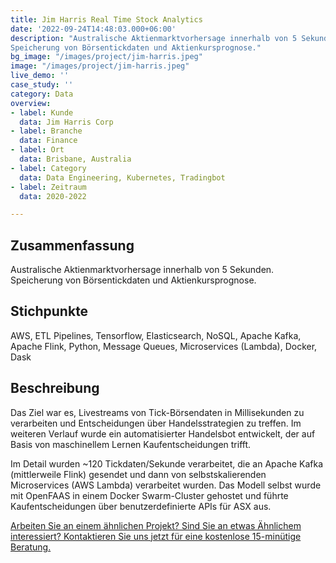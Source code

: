 ```yaml
---
title: Jim Harris Real Time Stock Analytics
date: '2022-09-24T14:48:03.000+06:00'
description: "Australische Aktienmarktvorhersage innerhalb von 5 Sekunden.
Speicherung von Börsentickdaten und Aktienkursprognose."
bg_image: "/images/project/jim-harris.jpeg"
image: "/images/project/jim-harris.jpeg"
live_demo: ''
case_study: ''
category: Data
overview:
- label: Kunde
  data: Jim Harris Corp
- label: Branche
  data: Finance
- label: Ort
  data: Brisbane, Australia
- label: Category
  data: Data Engineering, Kubernetes, Tradingbot
- label: Zeitraum
  data: 2020-2022

---
```


## Zusammenfassung

Australische Aktienmarktvorhersage innerhalb von 5 Sekunden.
Speicherung von Börsentickdaten und Aktienkursprognose.

## Stichpunkte

AWS, ETL Pipelines, Tensorflow, Elasticsearch, NoSQL, Apache Kafka, Apache Flink, Python, Message Queues, Microservices (Lambda), Docker, Dask

## Beschreibung

Das Ziel war es, Livestreams von Tick-Börsendaten in Millisekunden zu verarbeiten und Entscheidungen über Handelsstrategien zu treffen. Im weiteren Verlauf wurde ein automatisierter Handelsbot entwickelt, der auf Basis von maschinellem Lernen Kaufentscheidungen trifft. 

Im Detail wurden ~120 Tickdaten/Sekunde verarbeitet, die an Apache Kafka (mittlerweile Flink) gesendet und dann von selbstskalierenden Microservices (AWS Lambda) verarbeitet wurden. Das Modell selbst wurde mit OpenFAAS in einem Docker Swarm-Cluster gehostet und führte Kaufentscheidungen über benutzerdefinierte APIs für ASX aus.

[Arbeiten Sie an einem ähnlichen Projekt? Sind Sie an etwas Ähnlichem interessiert? Kontaktieren Sie uns jetzt für eine kostenlose 15-minütige Beratung.](/de/contact/)
